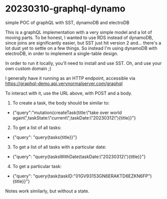 # 20230310-graphql-dynamo

simple POC of graphQL with SST, dynamoDB and electroDB

This is a graphQL implementation with a very simple model and a lot of moving
parts. To be honest, I wanted to use RDS instead of dynamoDB, since joins are
significantly easier, but SST just hit version 2 and... there's a lot dust yet
to settle on a few things. So instead I'm using dynamoDB with electroDB, in
order to implement a single-table design.

In order to run it locally, you'll need to install and use SST. Oh, and use
your own custom domain ;)

I generally have it running as an HTTP endpoint, accessible via
https://graphql-demo.api.verynormalserver.com/graphql

To interact with it, use the URL above, with POST and a body.

1. To create a task, the body should be similar to:
- {"query":"mutation{createTask(title:\\"take over world again\\",taskState:\\"current\\",taskDate:\\"20230312\\"){title}}"}

2. To get a list of all tasks:
- {"query": "query{tasks{title}}"}

3. To get a list of all tasks with a particular date:
- {"query": "query{tasksWithDate(taskDate:\\"20230312\\"){title}}"}

4. To get a particular task:
- {"query": "query{task(taskID:\"01GV93153GN6ERAKTD6EZKN6FP\"){title}}"}

Notes work similarly, but without a state.
